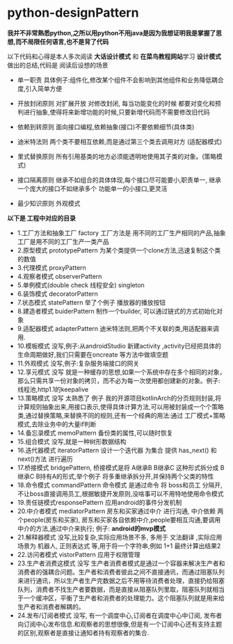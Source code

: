 # python-designPattern


**我并不非常熟悉python,之所以用python不用java是因为我想证明我是掌握了思想,而不局限任何语言,也不是背了代码**

以下代码和心得是本人多次阅读 **大话设计模式** 和 **在菜鸟教程网站**学习  **设计模式** 做出的总结,代码是 阅读后设想的场景



* 单一职责 	具体例子:组件化,修改某个组件不会影响到其他组件和业务降低耦合度,引入简单方便

* 开放封闭原则	对扩展开放 对修改封闭, 每当功能变化的时候 都要对变化和预判进行抽象,使得将来新增功能的时候,只要新增代码而不需要修改旧代码

* 依赖到转原则	面向接口编程,依赖抽象(接口)不要依赖细节(具体类)

* 迪米特法则    两个类不要相互依赖,而是通过第三个类去调用对方 (适配器模式)

* 里式替换原则   所有引用基类的地方必须能透明地使用其子类的对象。(策略模式)

* 接口隔离原则   继承不如组合的具体体现,每个接口尽可能要小,职责单一, 继承一个庞大的接口不如继承多个 功能单一的小接口,更灵活

* 最少知识原则 外观模式

**以下是 工程中对应的目录**

* 1.工厂方法和抽象工厂    factory 工厂方法是 用不同的工厂生产相同的产品,抽象工厂是用不同的工厂生产一类产品
* 2.原型模式  prototypePattern 为某个类提供一个clone方法,迅速复制这个类的数值
* 3.代理模式 proxyPattern 
* 4.观察者模式  observerPattern 
* 5.单例模式(double check 线程安全) singleton
* 6.装饰模式	decoratorPattern
* 7.状态模式	statePattern 举了个例子 播放器的播放按钮
* 8.建造者模式  buiderPattern 制作一个builder, 可以通过链式的方式初始化对象
* 9.适配器模式  adapterPattern 迪米特法则,把两个不关联的类,用适配器来调用.
* 10.模板模式  没写,例子:从androidStudio 新建activity ,activity已经把具体的生命周期做好,我们只需要在oncreate 等方法中做填空题
* 11.外观模式 没写,例子:复杂服务端接口的网关
* 12.享元模式 没写 就是一种缓存的思想,如果一个系统中存在多个相同的对象，那么只需共享一份对象的拷贝，而不必为每一次使用都创建新的对象。例子: 线程池,http1.1的keepalive 
* 13.策略模式 没写 太熟悉了 例子 我的开源项目kotlinArch的分页规则封装,将计算规则抽象出来,用接口表示,使得具体计算方法,可以用被封装成一个个策略类,通过替换策略,来替换不同的规则,还有一个经典的用法:通过 工厂模式+策略模式,去除业务中的大量if判断
* 14.备忘录模式   memoPattern  备份类的属性,可以随时恢复
* 15.组合模式 没写,就是一种树形数据结构
* 16.迭代器模式  iteratorPattern         设计一个迭代器 为集合 提供 has_next() 和 next()方法 进行遍历  
* 17.桥接模式 bridgePattern, 桥接模式是将 A继承B B继承C 这种形式拆分成 B继承C  B持有A的形式,举个例子 将多重继承拆分开,并保持两个父类的特性
* 18.命令模式 commandPattern 命令模式 是通过命令 将 boss和员工 分隔开,不让boss直接调用员工,根据敏捷开发原则,没啥事可以不用特地使用命令模式
* 19.责任链模式responsePattern 应用android的事件分发机制
* 20.中介者模式 mediatorPattern 房东和买家通过中介 进行沟通, 中介依赖 两个people(房东和买家), 房东和买家各自依赖中介,people要相互沟通,要调用中介的方法,通过中介来执行; 例子: **android的mvp模式**  
* 21.解释器模式 没写,比较复杂,实际应用场景不多, 多用于 文法翻译 ,实际应用场景为 机器人, 正则表达式 等,用于将一个字符串,例如 1+1 最终计算出结果2
* 22.访问者模式 vistorPattern 应用于权限管理
* 23.生产者消费这模式 没写 生产者消费者模式是通过一个容器来解决生产者和消费者的强耦合问题。生产者和消费者彼此之间不直接通讯，而通过阻塞队列来进行通讯，所以生产者生产完数据之后不用等待消费者处理，直接扔给阻塞队列，消费者不找生产者要数据，而是直接从阻塞队列里取，阻塞队列就相当于一个缓冲区，平衡了生产者和消费者的处理能力。这个阻塞队列就是用来给生产者和消费者解耦的。
* 24.发布/订阅者模式 没写, 有一个调度中心,订阅者在调度中心中订阅, 发布者向订阅中心发布信息.和观察者的思想很像,但是有一个订阅中心还有支持主题的区别,观察者是直接让通知者持有观察者的集合.






